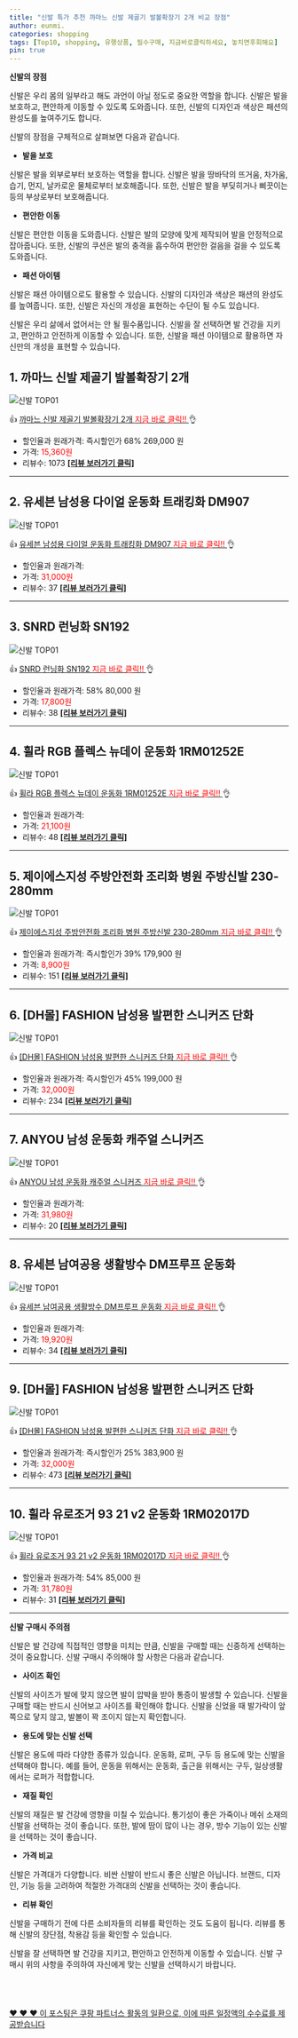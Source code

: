 ```yaml
---
title: "신발 특가 추천 까마느 신발 제골기 발볼확장기 2개 비교 장점"
author: eunmi.
categories: shopping
tags: [Top10, shopping, 유행상품, 필수구매, 지금바로클릭하세요, 놓치면후회해요]
pin: true
---
```

**신발의 장점**

신발은 우리 몸의 일부라고 해도 과언이 아닐 정도로 중요한 역할을 합니다. 신발은 발을 보호하고, 편안하게 이동할 수 있도록 도와줍니다. 또한, 신발의 디자인과 색상은 패션의 완성도를 높여주기도 합니다.

신발의 장점을 구체적으로 살펴보면 다음과 같습니다.

* **발을 보호**

신발은 발을 외부로부터 보호하는 역할을 합니다. 신발은 발을 땅바닥의 뜨거움, 차가움, 습기, 먼지, 날카로운 물체로부터 보호해줍니다. 또한, 신발은 발을 부딪히거나 삐끗이는 등의 부상로부터 보호해줍니다.

* **편안한 이동**

신발은 편안한 이동을 도와줍니다. 신발은 발의 모양에 맞게 제작되어 발을 안정적으로 잡아줍니다. 또한, 신발의 쿠션은 발의 충격을 흡수하여 편안한 걸음을 걸을 수 있도록 도와줍니다.

* **패션 아이템**

신발은 패션 아이템으로도 활용할 수 있습니다. 신발의 디자인과 색상은 패션의 완성도를 높여줍니다. 또한, 신발은 자신의 개성을 표현하는 수단이 될 수도 있습니다.

신발은 우리 삶에서 없어서는 안 될 필수품입니다. 신발을 잘 선택하면 발 건강을 지키고, 편안하고 안전하게 이동할 수 있습니다. 또한, 신발을 패션 아이템으로 활용하면 자신만의 개성을 표현할 수 있습니다.

   

## 1. 까마느 신발 제골기 발볼확장기 2개

![신발 TOP01](https://thumbnail8.coupangcdn.com/thumbnails/remote/230x230ex/image/vendor_inventory/2eb6/be99911d3a93ad3613daafccf375a71ab424d4387247f679b63848d44c33.png)


👍 [까마느 신발 제골기 발볼확장기 2개 <font color=red> 지금 바로 클릭!! </font> ](https://link.coupang.com/re/AFFSDP?lptag=AF3617701&subid=GithubCoopas&pageKey=7148796329&traceid=V0-153&itemId=17968415571&vendorItemId=85125692773) 👌 


- 할인율과 원래가격: 즉시할인가 68%  269,000   원
- 가격: <span style='color:red'>15,360원</span>
- 리뷰수: 1073  [**[리뷰 보러가기 클릭]**](https://link.coupang.com/re/AFFSDP?lptag=AF3617701&subid=GithubCoopas&pageKey=7148796329&traceid=V0-153&itemId=17968415571&vendorItemId=85125692773)

---


   

## 2. 유세븐 남성용 다이얼 운동화 트래킹화 DM907

![신발 TOP01](https://thumbnail9.coupangcdn.com/thumbnails/remote/230x230ex/image/retail/images/4425677005866733-624958fc-437e-48fd-af19-143ace6d950b.jpg)


👍 [유세븐 남성용 다이얼 운동화 트래킹화 DM907 <font color=red> 지금 바로 클릭!! </font> ](https://link.coupang.com/re/AFFSDP?lptag=AF3617701&subid=GithubCoopas&pageKey=5563046362&traceid=V0-153&itemId=8831093271&vendorItemId=76117895899) 👌 


- 할인율과 원래가격: 
- 가격: <span style='color:red'>31,000원</span>
- 리뷰수: 37  [**[리뷰 보러가기 클릭]**](https://link.coupang.com/re/AFFSDP?lptag=AF3617701&subid=GithubCoopas&pageKey=5563046362&traceid=V0-153&itemId=8831093271&vendorItemId=76117895899)

---


   

## 3. SNRD 런닝화 SN192

![신발 TOP01](https://thumbnail8.coupangcdn.com/thumbnails/remote/230x230ex/image/retail/images/7891735884251432-084e39bf-cc3e-4033-a858-04866ad092f3.jpg)


👍 [SNRD 런닝화 SN192 <font color=red> 지금 바로 클릭!! </font> ](https://link.coupang.com/re/AFFSDP?lptag=AF3617701&subid=GithubCoopas&pageKey=140376536&traceid=V0-153&itemId=409052960&vendorItemId=4001885520) 👌 


- 할인율과 원래가격: 58%  80,000   원
- 가격: <span style='color:red'>17,800원</span>
- 리뷰수: 38  [**[리뷰 보러가기 클릭]**](https://link.coupang.com/re/AFFSDP?lptag=AF3617701&subid=GithubCoopas&pageKey=140376536&traceid=V0-153&itemId=409052960&vendorItemId=4001885520)

---


   

## 4. 휠라 RGB 플렉스 뉴데이 운동화 1RM01252E

![신발 TOP01](https://thumbnail6.coupangcdn.com/thumbnails/remote/230x230ex/image/rs_quotation_api/fxt7ub6o/bd87ffffe51845579d36549b92beb1a4.jpg)


👍 [휠라 RGB 플렉스 뉴데이 운동화 1RM01252E <font color=red> 지금 바로 클릭!! </font> ](https://link.coupang.com/re/AFFSDP?lptag=AF3617701&subid=GithubCoopas&pageKey=6329093492&traceid=V0-153&itemId=13238876676&vendorItemId=80496914667) 👌 


- 할인율과 원래가격: 
- 가격: <span style='color:red'>21,100원</span>
- 리뷰수: 48  [**[리뷰 보러가기 클릭]**](https://link.coupang.com/re/AFFSDP?lptag=AF3617701&subid=GithubCoopas&pageKey=6329093492&traceid=V0-153&itemId=13238876676&vendorItemId=80496914667)

---


   

## 5. 제이에스지성 주방안전화 조리화 병원 주방신발 230-280mm

![신발 TOP01](https://thumbnail10.coupangcdn.com/thumbnails/remote/230x230ex/image/vendor_inventory/707f/5f579d7767da8e7ba92915a6cb7f42ae74ecb1d98a745de6391317bf57d7.jpg)


👍 [제이에스지성 주방안전화 조리화 병원 주방신발 230-280mm <font color=red> 지금 바로 클릭!! </font> ](https://link.coupang.com/re/AFFSDP?lptag=AF3617701&subid=GithubCoopas&pageKey=2372513765&traceid=V0-153&itemId=4131475421&vendorItemId=72115396547) 👌 


- 할인율과 원래가격: 즉시할인가 39%  179,900   원
- 가격: <span style='color:red'>8,900원</span>
- 리뷰수: 151  [**[리뷰 보러가기 클릭]**](https://link.coupang.com/re/AFFSDP?lptag=AF3617701&subid=GithubCoopas&pageKey=2372513765&traceid=V0-153&itemId=4131475421&vendorItemId=72115396547)

---


   

## 6. [DH몰] FASHION 남성용 발편한 스니커즈 단화

![신발 TOP01](https://thumbnail7.coupangcdn.com/thumbnails/remote/230x230ex/image/vendor_inventory/fdf4/293fc872f45c7ddc3dc98a844820f1fc57f0c9be1567584af5a86d53918c.jpg)


👍 [[DH몰] FASHION 남성용 발편한 스니커즈 단화 <font color=red> 지금 바로 클릭!! </font> ](https://link.coupang.com/re/AFFSDP?lptag=AF3617701&subid=GithubCoopas&pageKey=6424607172&traceid=V0-153&itemId=13838433548&vendorItemId=82815065627) 👌 


- 할인율과 원래가격: 즉시할인가 45%  199,000   원
- 가격: <span style='color:red'>32,000원</span>
- 리뷰수: 234  [**[리뷰 보러가기 클릭]**](https://link.coupang.com/re/AFFSDP?lptag=AF3617701&subid=GithubCoopas&pageKey=6424607172&traceid=V0-153&itemId=13838433548&vendorItemId=82815065627)

---


   

## 7. ANYOU 남성 운동화 캐주얼 스니커즈

![신발 TOP01](https://thumbnail8.coupangcdn.com/thumbnails/remote/230x230ex/image/vendor_inventory/12e9/df9e9b0ab92a2c70d3ea75747e281306565359ab12edfc30eb9f25d470f7.jpg)


👍 [ANYOU 남성 운동화 캐주얼 스니커즈 <font color=red> 지금 바로 클릭!! </font> ](https://link.coupang.com/re/AFFSDP?lptag=AF3617701&subid=GithubCoopas&pageKey=7396191735&traceid=V0-153&itemId=19132994113&vendorItemId=87384555667) 👌 


- 할인율과 원래가격: 
- 가격: <span style='color:red'>31,980원</span>
- 리뷰수: 20  [**[리뷰 보러가기 클릭]**](https://link.coupang.com/re/AFFSDP?lptag=AF3617701&subid=GithubCoopas&pageKey=7396191735&traceid=V0-153&itemId=19132994113&vendorItemId=87384555667)

---


   

## 8. 유세븐 남여공용 생활방수 DM프루프 운동화

![신발 TOP01](https://thumbnail10.coupangcdn.com/thumbnails/remote/230x230ex/image/retail/images/8325905943400802-83c6e1ed-05dc-4391-8c47-1d6fe662dbb1.jpg)


👍 [유세븐 남여공용 생활방수 DM프루프 운동화 <font color=red> 지금 바로 클릭!! </font> ](https://link.coupang.com/re/AFFSDP?lptag=AF3617701&subid=GithubCoopas&pageKey=189188149&traceid=V0-153&itemId=540171047&vendorItemId=4412849201) 👌 


- 할인율과 원래가격: 
- 가격: <span style='color:red'>19,920원</span>
- 리뷰수: 34  [**[리뷰 보러가기 클릭]**](https://link.coupang.com/re/AFFSDP?lptag=AF3617701&subid=GithubCoopas&pageKey=189188149&traceid=V0-153&itemId=540171047&vendorItemId=4412849201)

---


   

## 9. [DH몰] FASHION 남성용 발편한 스니커즈 단화

![신발 TOP01](https://thumbnail8.coupangcdn.com/thumbnails/remote/230x230ex/image/vendor_inventory/5378/624eb98f330eacb680543745ddc3cfe841a2bee54ad56b770fef317163a3.jpg)


👍 [[DH몰] FASHION 남성용 발편한 스니커즈 단화 <font color=red> 지금 바로 클릭!! </font> ](https://link.coupang.com/re/AFFSDP?lptag=AF3617701&subid=GithubCoopas&pageKey=6424607172&traceid=V0-153&itemId=13838433538&vendorItemId=82815065677) 👌 


- 할인율과 원래가격: 즉시할인가 25%  383,900   원
- 가격: <span style='color:red'>32,000원</span>
- 리뷰수: 473  [**[리뷰 보러가기 클릭]**](https://link.coupang.com/re/AFFSDP?lptag=AF3617701&subid=GithubCoopas&pageKey=6424607172&traceid=V0-153&itemId=13838433538&vendorItemId=82815065677)

---


   

## 10. 휠라 유로조거 93 21 v2 운동화 1RM02017D

![신발 TOP01](https://thumbnail10.coupangcdn.com/thumbnails/remote/230x230ex/image/rs_quotation_api/68lbok84/da8f7952005a4146803414acb820bf93.jpg)


👍 [휠라 유로조거 93 21 v2 운동화 1RM02017D <font color=red> 지금 바로 클릭!! </font> ](https://link.coupang.com/re/AFFSDP?lptag=AF3617701&subid=GithubCoopas&pageKey=6143508817&traceid=V0-153&itemId=11804427938&vendorItemId=79077981031) 👌 


- 할인율과 원래가격: 54%  85,000   원
- 가격: <span style='color:red'>31,780원</span>
- 리뷰수: 31  [**[리뷰 보러가기 클릭]**](https://link.coupang.com/re/AFFSDP?lptag=AF3617701&subid=GithubCoopas&pageKey=6143508817&traceid=V0-153&itemId=11804427938&vendorItemId=79077981031)

---
**신발 구매시 주의점**

신발은 발 건강에 직접적인 영향을 미치는 만큼, 신발을 구매할 때는 신중하게 선택하는 것이 중요합니다. 신발 구매시 주의해야 할 사항은 다음과 같습니다.

* **사이즈 확인**

신발의 사이즈가 발에 맞지 않으면 발이 압박을 받아 통증이 발생할 수 있습니다. 신발을 구매할 때는 반드시 신어보고 사이즈를 확인해야 합니다. 신발을 신었을 때 발가락이 앞쪽으로 닿지 않고, 발볼이 꽉 조이지 않는지 확인합니다.

* **용도에 맞는 신발 선택**

신발은 용도에 따라 다양한 종류가 있습니다. 운동화, 로퍼, 구두 등 용도에 맞는 신발을 선택해야 합니다. 예를 들어, 운동을 위해서는 운동화, 출근을 위해서는 구두, 일상생활에서는 로퍼가 적합합니다.

* **재질 확인**

신발의 재질은 발 건강에 영향을 미칠 수 있습니다. 통기성이 좋은 가죽이나 메쉬 소재의 신발을 선택하는 것이 좋습니다. 또한, 발에 땀이 많이 나는 경우, 방수 기능이 있는 신발을 선택하는 것이 좋습니다.

* **가격 비교**

신발은 가격대가 다양합니다. 비싼 신발이 반드시 좋은 신발은 아닙니다. 브랜드, 디자인, 기능 등을 고려하여 적절한 가격대의 신발을 선택하는 것이 좋습니다.

* **리뷰 확인**

신발을 구매하기 전에 다른 소비자들의 리뷰를 확인하는 것도 도움이 됩니다. 리뷰를 통해 신발의 장단점, 착용감 등을 확인할 수 있습니다.

신발을 잘 선택하면 발 건강을 지키고, 편안하고 안전하게 이동할 수 있습니다. 신발 구매시 위의 사항을 주의하여 자신에게 맞는 신발을 선택하시기 바랍니다.<br><br><br><br><br> [ ❤ ❤ ❤ 이 포스팅은 쿠팡 파트너스 활동의 일환으로, 이에 따른 일정액의 수수료를 제공받습니다](https://link.coupang.com/a/bcEFyh)